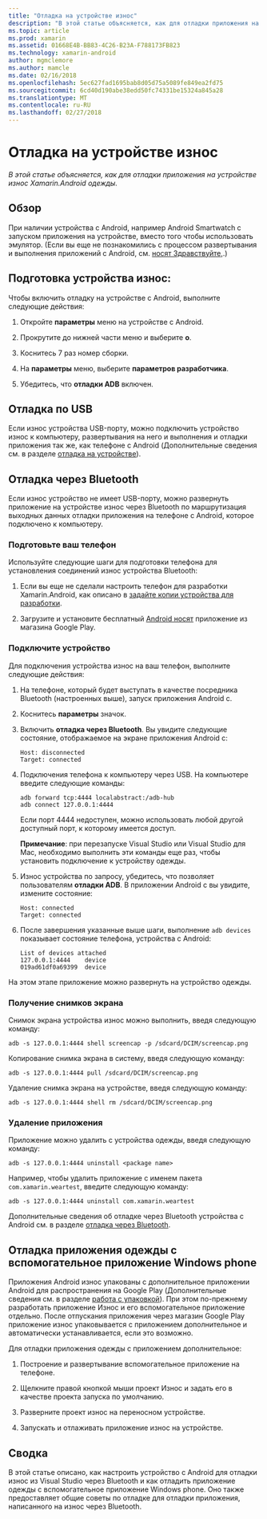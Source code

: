 ```yaml
---
title: "Отладка на устройстве износ"
description: "В этой статье объясняется, как для отладки приложения на устройстве износ Xamarin.Android одежды."
ms.topic: article
ms.prod: xamarin
ms.assetid: 01668E4B-BB83-4C26-B23A-F788173FB823
ms.technology: xamarin-android
author: mgmclemore
ms.author: mamcle
ms.date: 02/16/2018
ms.openlocfilehash: 5ec627fad1695bab8d05d75a5089fe849ea2fd75
ms.sourcegitcommit: 6cd40d190abe38edd50fc74331be15324a845a28
ms.translationtype: MT
ms.contentlocale: ru-RU
ms.lasthandoff: 02/27/2018
---
```

# <a name="debug-on-a-wear-device"></a>Отладка на устройстве износ

_В этой статье объясняется, как для отладки приложения на устройстве износ Xamarin.Android одежды._


## <a name="overview"></a>Обзор

При наличии устройства с Android, например Android Smartwatch с запуском приложения на устройстве, вместо того чтобы использовать эмулятор. (Если вы еще не познакомились с процессом развертывания и выполнения приложений с Android, см. [носят Здравствуйте,](~/android/wear/get-started/hello-wear.md).)

## <a name="prepare-the-wear-device"></a>Подготовка устройства износ:

Чтобы включить отладку на устройстве с Android, выполните следующие действия:

1.  Откройте **параметры** меню на устройстве с Android.

2.  Прокрутите до нижней части меню и выберите **о**.

3.  Коснитесь 7 раз номер сборки.

4.  На **параметры** меню, выберите **параметров разработчика**.

5.  Убедитесь, что **отладки ADB** включен.


## <a name="debugging-over-usb"></a>Отладка по USB

Если износ устройства USB-порту, можно подключить устройство износ к компьютеру, развертывания на него и выполнения и отладки приложения так же, как телефоне с Android (Дополнительные сведения см. в разделе [отладка на устройстве](~/android/deploy-test/debugging/debug-on-device.md)).


## <a name="debugging-over-bluetooth"></a>Отладка через Bluetooth

Если износ устройство не имеет USB-порту, можно развернуть приложение на устройстве износ через Bluetooth по маршрутизация выходных данных отладки приложения на телефоне с Android, которое подключено к компьютеру. 

### <a name="prepare-your-phone"></a>Подготовьте ваш телефон

Используйте следующие шаги для подготовки телефона для установления соединений износ устройства Bluetooth: 

1.  Если вы еще не сделали настроить телефон для разработки Xamarin.Android, как описано в [задайте копии устройства для разработки](~/android/get-started/installation/set-up-device-for-development.md).

2.  Загрузите и установите бесплатный [Android носят](https://play.google.com/store/apps/details?id=com.google.android.wearable.app) приложение из магазина Google Play.

### <a name="connect-the-device"></a>Подключите устройство

Для подключения устройства износ на ваш телефон, выполните следующие действия:

1.  На телефоне, который будет выступать в качестве посредника Bluetooth (настроенных выше), запуск приложения Android с. 

2.  Коснитесь **параметры** значок.

3.  Включить **отладка через Bluetooth**. Вы увидите следующие состояние, отображаемое на экране приложения Android с:

        Host: disconnected
        Target: connected

4.  Подключения телефона к компьютеру через USB. На компьютере введите следующие команды:

    ```shell
    adb forward tcp:4444 localabstract:/adb-hub
    adb connect 127.0.0.1:4444
    ```

    Если порт 4444 недоступен, можно использовать любой другой доступный порт, к которому имеется доступ. 

    **Примечание**: при перезапуске Visual Studio или Visual Studio для Mac, необходимо выполнить эти команды еще раз, чтобы установить подключение к устройству одежды.

5.  Износ устройства по запросу, убедитесь, что позволяет пользователям **отладки ADB**. В приложении Android с вы увидите, измените состояние:

        Host: connected
        Target: connected

6.  После завершения указанные выше шаги, выполнение `adb devices` показывает состояние телефона, устройства с Android:

        List of devices attached
        127.0.0.1:4444    device
        019ad61df0a69399  device

На этом этапе приложение можно развернуть на устройство одежды.

<a name="screenshots"/>

### <a name="taking-screenshots"></a>Получение снимков экрана

Снимок экрана устройства износ можно выполнить, введя следующую команду: 

```shell
adb -s 127.0.0.1:4444 shell screencap -p /sdcard/DCIM/screencap.png
```

Копирование снимка экрана в систему, введя следующую команду:

```shell
adb -s 127.0.0.1:4444 pull /sdcard/DCIM/screencap.png
```

Удаление снимка экрана на устройстве, введя следующую команду:

```shell
adb -s 127.0.0.1:4444 shell rm /sdcard/DCIM/screencap.png
```


### <a name="uninstalling-an-app"></a>Удаление приложения

Приложение можно удалить с устройства одежды, введя следующую команду:

```shell
adb -s 127.0.0.1:4444 uninstall <package name>
```

Например, чтобы удалить приложение с именем пакета `com.xamarin.weartest`, введите следующую команду:

```shell
adb -s 127.0.0.1:4444 uninstall com.xamarin.weartest
```

Дополнительные сведения об отладке через Bluetooth устройства с Android см. в разделе [отладка через Bluetooth](https://developer.android.com/training/wearables/apps/bt-debugging.html).


## <a name="debugging-a-wear-app-with-a-companion-phone-app"></a>Отладка приложения одежды с вспомогательное приложение Windows phone

Приложения Android износ упакованы с дополнительное приложении Android для распространения на Google Play (Дополнительные сведения см. в разделе [работа с упаковкой](~/android/wear/deploy-test/packaging.md)). При этом по-прежнему разработать приложение Износ и его вспомогательное приложение отдельно. После отпускания приложения через магазин Google Play приложение износ упаковывается с приложением дополнительное и автоматически устанавливается, если это возможно.

Для отладки приложения одежды с приложением дополнительное: 

1.  Построение и развертывание вспомогательное приложение на телефоне.

2.  Щелкните правой кнопкой мыши проект Износ и задать его в качестве проекта запуска по умолчанию.

3.  Разверните проект износ на переносном устройстве.

4.  Запускать и отлаживать приложение износ на устройстве.

 
## <a name="summary"></a>Сводка

В этой статье описано, как настроить устройство с Android для отладки износ из Visual Studio через Bluetooth и как отладить приложение одежды с вспомогательное приложение Windows phone. Оно также предоставляет общие советы по отладке для отладки приложения, написанного на износ через Bluetooth.
